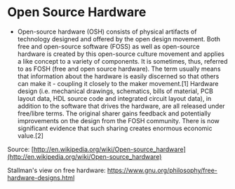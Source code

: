 # Open Source Hardware

  * Open-source hardware (OSH) consists of physical artifacts of technology designed and offered by the open design movement. Both free and open-source software (FOSS) as well as open-source hardware is created by this open-source culture movement and applies a like concept to a variety of components. It is sometimes, thus, referred to as FOSH (free and open source hardware). The term usually means that information about the hardware is easily discerned so that others can make it - coupling it closely to the maker movement.[1] Hardware design (i.e. mechanical drawings, schematics, bills of material, PCB layout data, HDL source code and integrated circuit layout data), in addition to the software that drives the hardware, are all released under free/libre terms. The original sharer gains feedback and potentially improvements on the design from the FOSH community. There is now significant evidence that such sharing creates enormous economic value.[2]

Source: [http://en.wikipedia.org/wiki/Open-source_hardware](http://en.wikipedia.org/wiki/Open-source_hardware)

Stallman's view on free hardware: https://www.gnu.org/philosophy/free-hardware-designs.html
